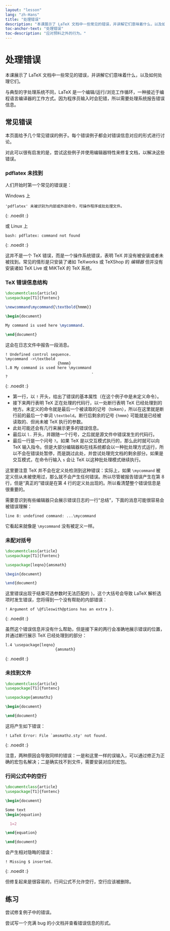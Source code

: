 ```yaml
---
layout: "lesson"
lang: "zh-Hans"
title: "处理错误"
description: "本课展示了 LaTeX 文档中一些常见的错误，并讲解它们意味着什么，以及如何处理它们。"
toc-anchor-text: "处理错误"
toc-description: "应对预料之外的行为。"
---
```


# 处理错误

<span
  class="summary">本课展示了 LaTeX 文档中一些常见的错误，并讲解它们意味着什么，以及如何处理它们。</span>

与典型的字处理系统不同，LaTeX 是一个编辑/运行/浏览工作循环，一种接近于编程语言编译器的工作方式。因为程序员输入时会犯错，所以需要处理系统报告错误信息。

## 常见错误

本页面给予几个常见错误的例子。每个错误例子都会对错误信息对应的形式进行讨论。

对此可以很有启发的是，尝试这些例子并使用编辑器特性来修复文档，以解决这些错误。

### pdflatex 未找到

人们开始时第一个常见的错误是：

Windows 上

```
'pdflatex' 未被识别为内部或外部命令，可操作程序或批处理文件。
```
{: .noedit :}

或 Linux 上

```
bash: pdflatex: command not found
```
{: .noedit :}

这并不是一个 TeX 错误，而是一个操作系统错误，表明 TeX 并没有被安装或者未被找到。常见的情形是只安装了诸如 TeXworks 或 TeXShop 的 _编辑器_ 但并没有安装诸如 TeX Live 或 MiKTeX 的 TeX 系统。

### TeX 错误信息结构

```latex
\documentclass{article}
\usepackage[T1]{fontenc}

\newcommand\mycommand{\textbold{hmmm}}

\begin{document}

My command is used here \mycommand.

\end{document}
```

这会在日志文件中报告一段消息。

```
! Undefined control sequence.
\mycommand ->\textbold 
                       {hmmm}
l.8 My command is used here \mycommand
                                      .
? 
```
{: .noedit :}

* 第一行，以 `!` 开头，给出了错误的基本属性（在这个例子中是未定义命令）。
* 接下来两行表明 TeX 正在处理的代码行，以一处断行表明 TeX 已经处理到的地方。未定义的命令就是最后一个被读取的记号（token），所以在这里就是断行前的最后一个单词 `\textbold`。断行后剩余的记号 `{hmmm}` 可能就是已经被读取的、但尚未被 TeX 执行的参数。
* 此处可能还会有几行来展示更多的错误信息。
* 最后以 `l.` 开头，并跟随一个行号，之后就是源文件中错误发生的代码行。
* 最后一行是一个问号 `?`。如果 TeX 是以交互模式执行的，那么此时就可以向 TeX 输入指令。但是大部分编辑器和在线系统都会以一种批处理方式运行，所以不会在错误处暂停，而是跳过此处，并尝试处理完文档的剩余部分。如果是交互模式，在命令行输入 `s` 会让 TeX 以这种批处理模式继续执行。


这里要注意 TeX 并不会在定义处检测到这种错误：实际上，如果 `\mycommand` 被定义但从未被使用过，那么就不会产生任何错误。所以尽管被报告错误产生在第 8 行，但是“真正的”错误是在第 4 行的定义处出现的。所以看清楚整个错误信息是很重要的。

需要意识到有些编辑器只会展示错误日志的一行“总结”，下面的消息可能很容易会被错误理解：

`line 8: undefined command: ...\mycommand`

它看起来就像是 `\mycommand` 没有被定义一样。


### 未配对括号

```latex
\documentclass{article}
\usepackage[T1]{fontenc}

\usepackage[leqno}{amsmath}

\begin{document}

\end{document}
```

这里错误出现于结束可选参数时无法匹配的 `}`。这个大括号会导致 LaTeX 解析选项时发生错误，您将得到一个没有帮助的内部错误：

```
! Argument of \@fileswith@ptions has an extra }.
```
{: .noedit :}

虽然这个错误信息并没有什么帮助，但是接下来的两行会准确地展示错误的位置，并通过断行展示 TeX 已经处理到的部分：

```
l.4 \usepackage[leqno}
                      {amsmath}
```
{: .noedit :}



### 未找到文件

```latex
\documentclass{article}
\usepackage[T1]{fontenc}

\usepackage{amsmathz}

\begin{document}

\end{document}
```

这将产生如下错误：

```
! LaTeX Error: File `amsmathz.sty' not found.
```
{: .noedit :}

注意，两种原因会导致同样的错误：一是和这里一样的误输入，可以通过修正为正确的宏包名解决；二是确实找不到文件，需要安装对应的宏包。

### 行间公式中的空行

```latex
\documentclass{article}
\usepackage[T1]{fontenc}

\begin{document}

Some text
\begin{equation}

  1=2

\end{equation}

\end{document}
```

会产生相对隐晦的错误：

```
! Missing $ inserted.
```
{: .noedit :}

但修复起来是很容易的，行间公式不允许空行，空行应该被删除。

## 练习

尝试修复例子中的错误。

尝试写一个充满 bug 的小文档并查看错误信息的形式。

<script>
  window.addEventListener('load', function(){
      if(editors['pre2'] != null) editors['pre2'].moveCursorTo(3, 31, false);
      if(editors['pre4'] != null) editors['pre4'].moveCursorTo(3, 18, false);
      if(editors['pre7'] != null) editors['pre7'].moveCursorTo(3  , 20, false);
      if(editors['pre9'] != null) editors['pre9'].moveCursorTo(7, 0, false);
  }, false);
</script>
